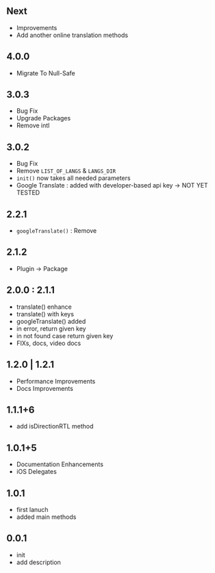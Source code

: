## Next
* Improvements
* Add another online translation methods

## 4.0.0
* Migrate To Null-Safe

## 3.0.3
* Bug Fix
* Upgrade Packages
* Remove intl

## 3.0.2
* Bug Fix
* Remove `LIST_OF_LANGS` & `LANGS_DIR`
* `init()` now takes all needed parameters
* Google Translate : added with developer-based api key -> NOT YET TESTED

## 2.2.1
* `googleTranslate()` : Remove 

## 2.1.2
* Plugin -> Package

## 2.0.0 : 2.1.1
* translate() enhance
* translate() with keys
* googleTranslate() added
* in error, return given key
* in not found case return given key
* FIXs, docs, video docs

## 1.2.0 | 1.2.1
* Performance Improvements
* Docs Improvements

## 1.1.1+6
* add isDirectionRTL method


## 1.0.1+5
* Documentation Enhancements
* iOS Delegates

## 1.0.1
* first lanuch
* added main methods

## 0.0.1
* init
* add description

